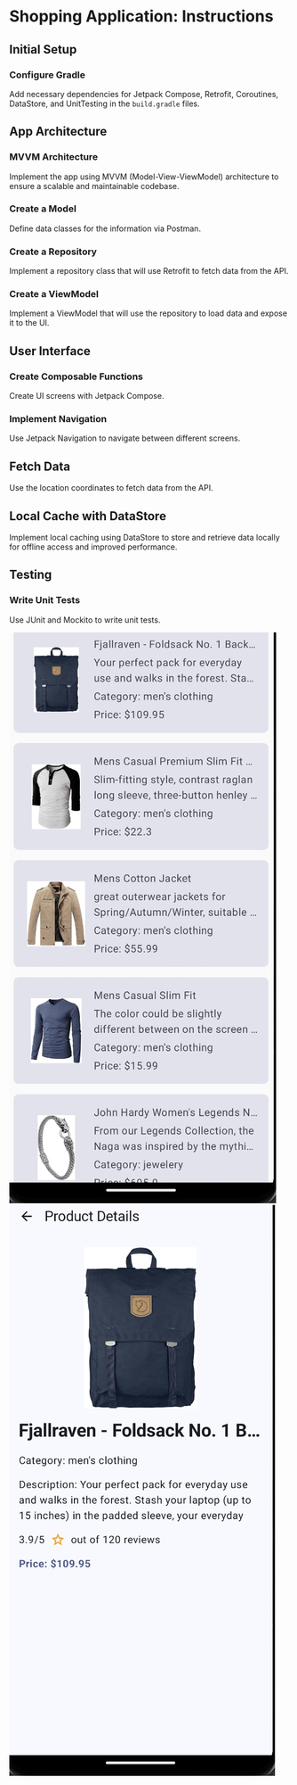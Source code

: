 # Shopping Application: Instructions

## Initial Setup

### Configure Gradle
Add necessary dependencies for Jetpack Compose, Retrofit, Coroutines, DataStore, and UnitTesting in the `build.gradle` files.

## App Architecture

### MVVM Architecture
Implement the app using MVVM (Model-View-ViewModel) architecture to ensure a scalable and maintainable codebase.

### Create a Model
Define data classes for the information via Postman.

### Create a Repository
Implement a repository class that will use Retrofit to fetch data from the API.

### Create a ViewModel
Implement a ViewModel that will use the repository to load data and expose it to the UI.

## User Interface

### Create Composable Functions
Create UI screens with Jetpack Compose.

### Implement Navigation
Use Jetpack Navigation to navigate between different screens.

## Fetch Data
Use the location coordinates to fetch data from the API.

## Local Cache with DataStore
Implement local caching using DataStore to store and retrieve data locally for offline access and improved performance.

## Testing

### Write Unit Tests
Use JUnit and Mockito to write unit tests.

![products](images/products.jpeg)
![details](images/details.jpeg)

